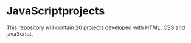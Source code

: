# JavaScriptprojects
This repository will  contain 20 projects developed with HTML, CSS and javaScript. 
